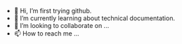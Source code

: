 - 👋 Hi, I’m first trying github.
- 👀 I’m currently learning about technical documentation.
- 💞️ I’m looking to collaborate on ...
- 📫 How to reach me ...

<!---
YHr23/YHr23 is a ✨ special ✨ repository because its `README.md` (this file) appears on your GitHub profile.
You can click the Preview link to take a look at your changes.
--->
